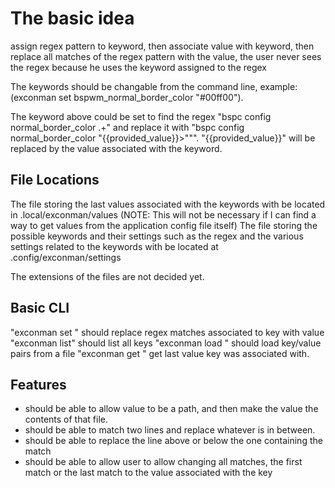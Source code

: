 # The basic idea
assign regex pattern to keyword, then associate value with keyword, then replace all matches of the regex pattern with the value, the user never sees the regex because he uses the keyword assigned to the regex

The keywords should be changable from the command line, example: (exconman set bspwm_normal_border_color "#00ff00").

The keyword above could be set to find the regex "bspc config normal_border_color .+" and replace it with "bspc config normal_border_color "{{provided_value}}>""". "{{provided_value}}" will be replaced by the value associated with the keyword.

## File Locations
The file storing the last values associated with the keywords with be located in .local/exconman/values (NOTE: This will not be necessary if I can find a way to get values from the application config file itself)
The file storing the possible keywords and their settings such as the regex and the various settings related to the keywords with be located at .config/exconman/settings

The extensions of the files are not decided yet.

## Basic CLI
"exconman set <key> <value>" should replace regex matches associated to key with value
"exconman list" should list all keys
"exconman load <file>" should load key/value pairs from a file
"exconman get <key>" get last value key was associated with.

## Features
- should be able to allow value to be a path, and then make the value the contents of that file.
- should be able to match two lines and replace whatever is in between.
- should be able to replace the line above or below the one containing the match
- should be able to allow user to allow changing all matches, the first match or the last match to the value associated with the key
